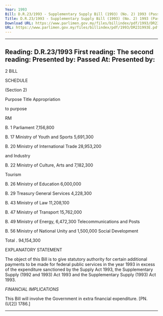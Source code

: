 ```yaml
---
Year: 1993
Bill: D.R.23/1993 - Supplementary Supply Bill (1993) (No. 2) 1993 (Passed)
Title: D.R.23/1993 - Supplementary Supply Bill (1993) (No. 2) 1993 (Passed)
Download URL: https://www.parlimen.gov.my/files/billindex/pdf/1993/DR231993E.pdf
URL: https://www.parlimen.gov.my/files/billindex/pdf/1993/DR231993E.pdf
---
```

---
Reading:
D.R.23/1993
First reading:
The second reading:
Presented by:
Passed At:
Presented by:
---

2 BILL

SCHEDULE

(Section 2)

Purpose Title Appropriation

to purpose

RM

B. 1 Parliament 7,156,800

B. 17 Ministry of Youth and Sports 5,691,300

B. 20 Ministry of International Trade 28,953,200

and Industry

B. 22 Ministry of Culture, Arts and 7,182,300

Tourism

B. 26 Ministry of Education 6,000,000

B. 29 Treasury General Services 4,228,300

B. 43 Ministry of Law 11,208,100

B. 47 Ministry of Transport 15,762,000

B. 49 Ministry of Energy, 6,472,300
Telecommunications and Posts

B. 56 Ministry of National Unity and 1,500,000
Social Development

Total . 94,154,300

EXPLANATORY STATEMENT

The object of this Bill is to give statutory authority for certain
additional payments to be made for federal public services in the
year 1993 in excess of the expenditure sanctioned by the Supply
Act 1993, the Supplementary Supply (1992 and 1993) Act 1993
and the Supplementary Supply (1993) Act 1993.

_FINANCIAL_ _IMPLICATIONS_

This Bill will involve the Government in extra financial
expenditure. [PN. (U[2]) 1786.]


-----

